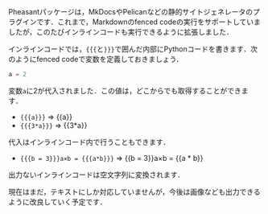 Pheasantパッケージは，MkDocsやPelicanなどの静的サイトジェネレータのプラグインです．これまで，Markdownのfenced codeの実行をサポートしていましたが，このたびインラインコードも実行できるように拡張しました．

<!-- PELICAN_END_SUMMARY -->

インラインコードでは，`{{{`と`}}}`で囲んだ内部にPythonコードを書きます．次のようにfenced codeで変数を定義しておきましょう．

```python
a = 2
```

変数`a`に2が代入されました．この値は，どこからでも取得することができます．

* `{{{a}}}` ⇒ {{a}}
* `{{{3*a}}}` ⇒ {{3*a}}

代入はインラインコード内で行うこともできます．

* `{{{b = 3}}}a×b = {{{a*b}}}` ⇒ {{b = 3}}a×b = {{a * b}}

出力ないインラインコードは空文字列に変換されます．

現在はまだ，テキストにしか対応していませんが，今後は画像なども出力できるように改良していく予定です．
